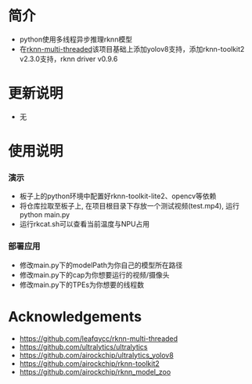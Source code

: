 # 简介
* python使用多线程异步推理rknn模型
* 在[rknn-multi-threaded](https://github.com/leafqycc/rknn-multi-threaded)该项目基础上添加yolov8支持，添加rknn-toolkit2 v2.3.0支持，rknn driver v0.9.6

# 更新说明
* 无


# 使用说明
### 演示
  * 板子上的python环境中配置好rknn-toolkit-lite2、opencv等依赖
  * 将仓库拉取至板子上, 在项目根目录下存放一个测试视频(test.mp4), 运行python main.py
  * 运行rkcat.sh可以查看当前温度与NPU占用
### 部署应用
  * 修改main.py下的modelPath为你自己的模型所在路径
  * 修改main.py下的cap为你想要运行的视频/摄像头
  * 修改main.py下的TPEs为你想要的线程数

# Acknowledgements
* https://github.com/leafqycc/rknn-multi-threaded
* https://github.com/ultralytics/ultralytics
* https://github.com/airockchip/ultralytics_yolov8
* https://github.com/airockchip/rknn-toolkit2
* https://github.com/airockchip/rknn_model_zoo
